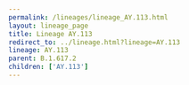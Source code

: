 ```yaml
---
permalink: /lineages/lineage_AY.113.html
layout: lineage_page
title: Lineage AY.113
redirect_to: ../lineage.html?lineage=AY.113
lineage: AY.113
parent: B.1.617.2
children: ['AY.113']
---
```


